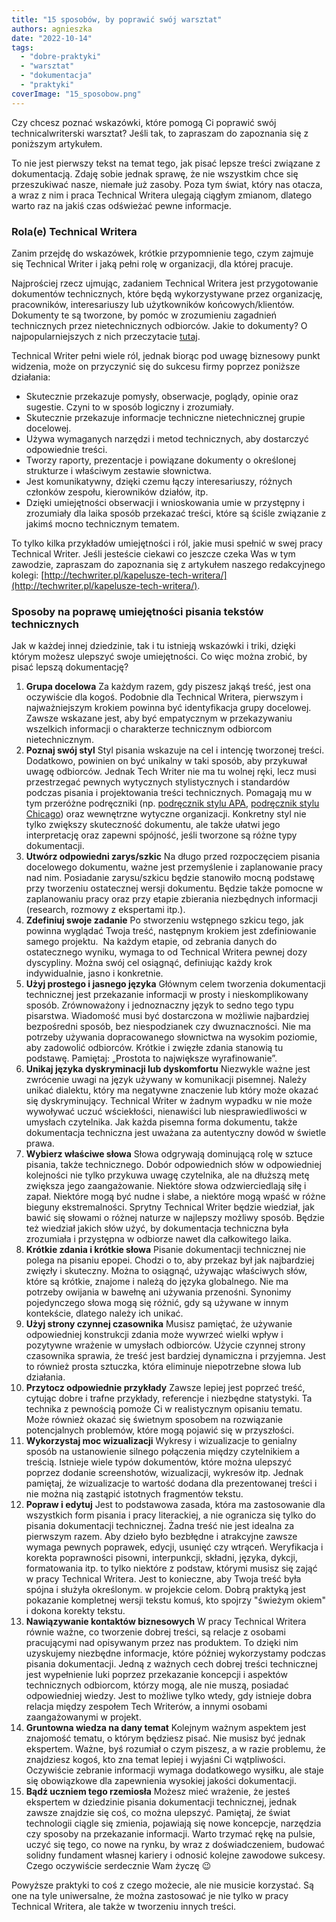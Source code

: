 ```yaml
---
title: "15 sposobów, by poprawić swój warsztat"
authors: agnieszka
date: "2022-10-14"
tags:
  - "dobre-praktyki"
  - "warsztat"
  - "dokumentacja"
  - "praktyki"
coverImage: "15_sposobow.png"
---
```


Czy chcesz poznać wskazówki, które pomogą Ci poprawić swój technicalwriterski
warsztat? Jeśli tak, to zapraszam do zapoznania się z poniższym artykułem.

To nie jest pierwszy tekst na temat tego, jak pisać lepsze treści związane z
dokumentacją. Zdaję sobie jednak sprawę, że nie wszystkim chce się przeszukiwać
nasze, niemałe już zasoby. Poza tym świat, który nas otacza, a wraz z nim i
praca Technical Writera ulegają ciągłym zmianom, dlatego warto raz na jakiś czas
odświeżać pewne informacje.

### Rola(e) Technical Writera

Zanim przejdę do wskazówek, krótkie przypomnienie tego, czym zajmuje się
Technical Writer i jaką pełni rolę w organizacji, dla której pracuje.

Najprościej rzecz ujmując, zadaniem Technical Writera jest przygotowanie
dokumentów technicznych, które będą wykorzystywane przez organizację,
pracowników, interesariuszy lub użytkowników końcowych/klientów. Dokumenty te są
tworzone, by pomóc w zrozumieniu zagadnień technicznych przez nietechnicznych
odbiorców. Jakie to dokumenty? O najpopularniejszych z nich przeczytacie
[tutaj](http://techwriter.pl/co-pisza-tech-writerzy-zestawienie-popularnych-tresci-technicznych/).

Technical Writer pełni wiele ról, jednak biorąc pod uwagę biznesowy punkt
widzenia, może on przyczynić się do sukcesu firmy poprzez poniższe działania:

- Skutecznie przekazuje pomysły, obserwacje, poglądy, opinie oraz sugestie.
  Czyni to w sposób logiczny i zrozumiały.
- Skutecznie przekazuje informacje techniczne nietechnicznej grupie docelowej.
- Używa wymaganych narzędzi i metod technicznych, aby dostarczyć odpowiednie
  treści.
- Tworzy raporty, prezentacje i powiązane dokumenty o określonej strukturze i
  właściwym zestawie słownictwa.
- Jest komunikatywny, dzięki czemu łączy interesariuszy, różnych członków
  zespołu, kierowników działów, itp.
- Dzięki umiejętności obserwacji i wnioskowania umie w przystępny i zrozumiały
  dla laika sposób przekazać treści, które są ściśle związanie z jakimś mocno
  technicznym tematem.

To tylko kilka przykładów umiejętności i ról, jakie musi spełnić w swej pracy
Technical Writer. Jeśli jesteście ciekawi co jeszcze czeka Was w tym zawodzie,
zapraszam do zapoznania się z artykułem naszego redakcyjnego kolegi:
[http://techwriter.pl/kapelusze-tech-writera/](http://techwriter.pl/kapelusze-tech-writera/).

### Sposoby na poprawę umiejętności pisania tekstów technicznych

Jak w każdej innej dziedzinie, tak i tu istnieją wskazówki i triki, dzięki
którym możesz ulepszyć swoje umiejętności. Co więc można zrobić, by pisać lepszą
dokumentację?

1. **Grupa docelowa** Za każdym razem, gdy piszesz jakąś treść, jest ona
   oczywiście dla kogoś. Podobnie dla Technical Writera, pierwszym i
   najważniejszym krokiem powinna być identyfikacja grupy docelowej. Zawsze
   wskazane jest, aby być empatycznym w przekazywaniu wszelkich informacji o
   charakterze technicznym odbiorcom nietechnicznym.
2. **Poznaj swój styl** Styl pisania wskazuje na cel i intencję tworzonej
   treści. Dodatkowo, powinien on być unikalny w taki sposób, aby przykuwał
   uwagę odbiorców. Jednak Tech Writer nie ma tu wolnej ręki, lecz musi
   przestrzegać pewnych wytycznych stylistycznych i standardów podczas pisania i
   projektowania treści technicznych. Pomagają mu w tym przeróżne podręczniki
   (np. [podręcznik stylu APA](https://apastyle.apa.org/),
   [podręcznik stylu Chicago](https://www.chicagomanualofstyle.org/home.html))
   oraz wewnętrzne wytyczne organizacji. Konkretny styl nie tylko zwiększy
   skuteczność dokumentu, ale także ułatwi jego interpretację oraz zapewni
   spójność, jeśli tworzone są różne typy dokumentacji.
3. **Utwórz odpowiedni zarys/szkic** Na długo przed rozpoczęciem pisania
   docelowego dokumentu, ważne jest przemyślenie i zaplanowanie pracy nad nim.
   Posiadanie zarysu/szkicu będzie stanowiło mocną podstawę przy tworzeniu
   ostatecznej wersji dokumentu. Będzie także pomocne w zaplanowaniu pracy oraz
   przy etapie zbierania niezbędnych informacji (research, rozmowy z ekspertami
   itp.).
4. **Zdefiniuj swoje zadanie** Po stworzeniu wstępnego szkicu tego, jak powinna
   wyglądać Twoja treść, następnym krokiem jest zdefiniowanie samego projektu. 
   Na każdym etapie, od zebrania danych do ostatecznego wyniku, wymaga to od
   Technical Writera pewnej dozy dyscypliny. Można swój cel osiągnąć, definiując
   każdy krok indywidualnie, jasno i konkretnie.
5. **Użyj prostego i jasnego języka** Głównym celem tworzenia dokumentacji
   technicznej jest przekazanie informacji w prosty i nieskomplikowany sposób.
   Zrównoważony i jednoznaczny język to sedno tego typu pisarstwa. Wiadomość
   musi być dostarczona w możliwie najbardziej bezpośredni sposób, bez
   niespodzianek czy dwuznaczności. Nie ma potrzeby używania dopracowanego
   słownictwa na wysokim poziomie, aby zadowolić odbiorców. Krótkie i zwięzłe
   zdania stanowią tu podstawę. Pamiętaj: „Prostota to największe
   wyrafinowanie”.
6. **Unikaj języka dyskryminacji lub dyskomfortu** Niezwykle ważne jest
   zwrócenie uwagi na język używany w komunikacji pisemnej. Należy unikać
   dialektu, który ma negatywne znaczenie lub który może okazać się
   dyskryminujący. Technical Writer w żadnym wypadku w nie może wywoływać uczuć
   wściekłości, nienawiści lub niesprawiedliwości w umysłach czytelnika. Jak
   każda pisemna forma dokumentu, także dokumentacja techniczna jest uważana za
   autentyczny dowód w świetle prawa.
7. **Wybierz właściwe słowa** Słowa odgrywają dominującą rolę w sztuce pisania,
   także technicznego. Dobór odpowiednich słów w odpowiedniej kolejności nie
   tylko przykuwa uwagę czytelnika, ale na dłuższą metę zwiększa jego
   zaangażowanie. Niektóre słowa odzwierciedlają siłę i zapał. Niektóre mogą być
   nudne i słabe, a niektóre mogą wpaść w różne bieguny ekstremalności. Sprytny
   Technical Writer będzie wiedział, jak bawić się słowami o różnej naturze w
   najlepszy możliwy sposób. Będzie też wiedział jakich słów użyć, by
   dokumentacja techniczna była zrozumiała i przystępna w odbiorze nawet dla
   całkowitego laika.
8. **Krótkie zdania i krótkie słowa** Pisanie dokumentacji technicznej nie
   polega na pisaniu epopei. Chodzi o to, aby przekaz był jak najbardziej
   zwięzły i skuteczny. Można to osiągnąć, używając właściwych słów, które są
   krótkie, znajome i należą do języka globalnego. Nie ma potrzeby owijania w
   bawełnę ani używania przenośni. Synonimy pojedynczego słowa mogą się różnić,
   gdy są używane w innym kontekście, dlatego należy ich unikać.
9. **Użyj strony czynnej czasownika** Musisz pamiętać, że używanie odpowiedniej
   konstrukcji zdania może wywrzeć wielki wpływ i pozytywne wrażenie w umysłach
   odbiorców. Użycie czynnej strony czasownika sprawia, że ​​treść jest bardziej
   dynamiczna i przyjemna. Jest to również prosta sztuczka, która eliminuje
   niepotrzebne słowa lub działania.
10. **Przytocz odpowiednie przykłady** Zawsze lepiej jest poprzeć treść, cytując
    dobre i trafne przykłady, referencje i niezbędne statystyki. Ta technika z
    pewnością pomoże Ci w realistycznym opisaniu tematu. Może również okazać się
    świetnym sposobem na rozwiązanie potencjalnych problemów, które mogą pojawić
    się w przyszłości.
11. **Wykorzystaj moc wizualizacji** Wykresy i wizualizacje to genialny sposób
    na ustanowienie silnego połączenia między czytelnikiem a treścią. Istnieje
    wiele typów dokumentów, które można ulepszyć poprzez dodanie screenshotów,
    wizualizacji, wykresów itp. Jednak pamiętaj, że wizualizacje to wartość
    dodana dla prezentowanej treści i nie można nią zastąpić istotnych
    fragmentów tekstu.
12. **Popraw i edytuj** Jest to podstawowa zasada, która ma zastosowanie dla
    wszystkich form pisania i pracy literackiej, a nie ogranicza się tylko do
    pisania dokumentacji technicznej. Żadna treść nie jest idealna za pierwszym
    razem. Aby dzieło było bezbłędne i atrakcyjne zawsze wymaga pewnych
    poprawek, edycji, usunięć czy wtrąceń. Weryfikacja i korekta poprawności
    pisowni, interpunkcji, składni, języka, dykcji, formatowania itp. to tylko
    niektóre z podstaw, którymi musisz się zająć w pracy Technical Writera. Jest
    to konieczne, aby Twoja treść była spójna i służyła określonym. w projekcie
    celom. Dobrą praktyką jest pokazanie kompletnej wersji tekstu komuś, kto
    spojrzy "świeżym okiem" i dokona korekty tekstu.
13. **Nawiązywanie kontaktów biznesowych** W pracy Technical Writera równie
    ważne, co tworzenie dobrej treści, są relacje z osobami pracującymi nad
    opisywanym przez nas produktem. To dzięki nim uzyskujemy niezbędne
    informacje, które później wykorzystamy podczas pisania dokumentacji. Jedną z
    ważnych cech dobrej treści technicznej jest wypełnienie luki poprzez
    przekazanie koncepcji i aspektów technicznych odbiorcom, którzy mogą, ale
    nie muszą, posiadać odpowiedniej wiedzy. Jest to możliwe tylko wtedy, gdy
    istnieje dobra relacja między zespołem Tech Writerów, a innymi osobami
    zaangażowanymi w projekt.
14. **Gruntowna wiedza na dany temat** Kolejnym ważnym aspektem jest znajomość
    tematu, o którym będziesz pisać. Nie musisz być jednak ekspertem. Ważne, byś
    rozumiał o czym piszesz, a w razie problemu, że znajdziesz kogoś, kto zna
    temat lepiej i wyjaśni Ci wątpliwości. Oczywiście zebranie informacji wymaga
    dodatkowego wysiłku, ale staje się obowiązkowe dla zapewnienia wysokiej
    jakości dokumentacji.
15. **Bądź uczniem tego rzemiosła** Możesz mieć wrażenie, że jesteś ekspertem w
    dziedzinie pisania dokumentacji technicznej, jednak zawsze znajdzie się coś,
    co można ulepszyć. Pamiętaj, że świat technologii ciągle się zmienia,
    pojawiają się nowe koncepcje, narzędzia czy sposoby na przekazanie
    informacji. Warto trzymać rękę na pulsie, uczyć się tego, co nowe na rynku,
    by wraz z doświadczeniem, budować solidny fundament własnej kariery i
    odnosić kolejne zawodowe sukcesy. Czego oczywiście serdecznie Wam życzę 😉

Powyższe praktyki to coś z czego możecie, ale nie musicie korzystać. Są one na
tyle uniwersalne, że można zastosować je nie tylko w pracy Technical Writera,
ale także w tworzeniu innych treści.
